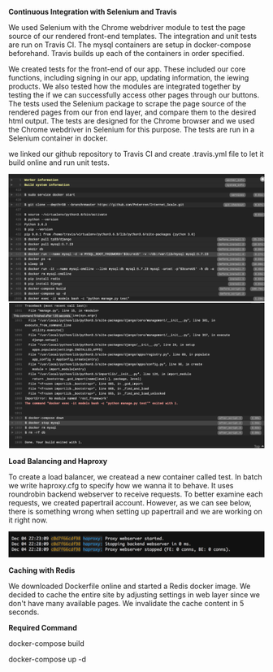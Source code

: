 **Continuous Integration with Selenium and Travis**

We used Selenium with the Chrome webdriver module to test the page source of our rendered front-end templates. The integration and unit tests are run on Travis CI. The mysql containers are setup in docker-compose beforehand. Travis builds up each of the containers in order specified.

We created tests for the front-end of our app. These included our core functions, including signing in our app, updating information, the iewing products. We also tested how the modules are integrated together by testing the if we can successfully access other pages through our buttons. The tests used the Selenium package to scrape the page source of the rendered pages from our fron end layer, and compare them to the desired html output. The tests are designed for the Chrome browser and we used the Chrome webdriver in Selenium for this purpose. The tests are run in a Selenium container in docker. 

we linked our github repository to Travis CI and create .travis.yml file to let it build online and run unit tests.

![CI1](/CI1.png)
![CI2](/CI2.png)

**Load Balancing and Haproxy**

To create a load balancer, we createad a new container called test. In batch we write haproxy.cfg to specify how we wanna it to behave. It uses roundrobin backend webserver to receive requests. To better examine each requests, we created papertrail account. However, as we can see below, there is something wrong when setting up papertrail and we are working on it right now.

![p1](/P1.png)

**Caching with Redis**

We downloaded Dockerfile online and started a Redis docker image. We decided to cache the entire site by adjusting settings in web layer since we don't have many available pages. We invalidate the cache content in 5 seconds. 

**Required Command**

docker-compose build

docker-compose up -d

